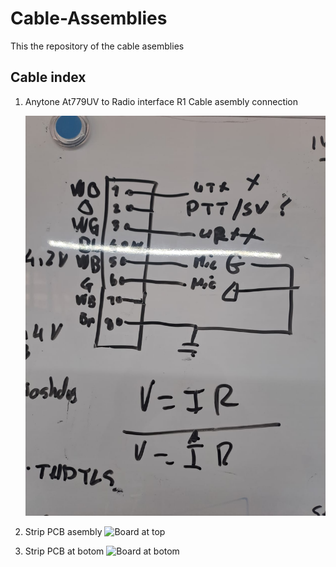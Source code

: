 # Cable-Assemblies
This the repository of the cable asemblies
## Cable index 
1) Anytone At779UV to Radio interface R1
   Cable asembly connection
  
    ![Pin connections](ROIP_Anyton1.jpeg)
3) Strip PCB asembly
  ![Board at top](ROIP_Anyton1.2peg)
4) Strip PCB at botom
   ![Board at botom](ROIP_Anyton1.3peg)
   
